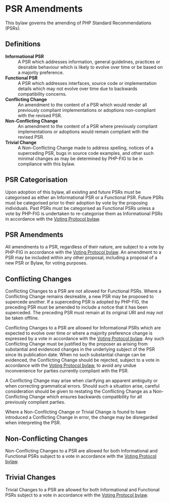 PSR Amendments
==============

This bylaw governs the amending of PHP Standard Recommendations (PSRs).

Definitions
-----------

<dl>
    <dt><strong>Informational PSR</strong></dt>
    <dd>
        A PSR which addresses information, general guidelines, practices or
        desirable behaviour which is likely to evolve over time or be based on
        a majority preference.
    </dd>
    <dt><strong>Functional PSR</strong></dt>
    <dd>
        A PSR which addresses interfaces, source code or implementation details
        which may not evolve over time due to backwards compatibility concerns.
    </dd>
    <dt><strong>Conflicting Change</strong></dt>
    <dd>
        An amendment to the content of a PSR which would render all previously
        compliant implementations or adoptions non-compliant with the revised
        PSR.
    </dd>
    <dt><strong>Non-Conflicting Change</strong></dt>
    <dd>
        An amendment to the content of a PSR where previously compliant
        implementations or adoptions would remain compliant with the revised
        PSR.
    </dd>
    <dt><strong>Trivial Change</strong></dt>
    <dd>
        A Non-Conflicting Change made to address spelling, notices of a
        superceding PSR, bugs in source code examples, and other
        such minimal changes as may be determined by PHP-FIG to be in compliance
        with this bylaw.
    </dd>
</dl>

PSR Categorisation
------------------

Upon adoption of this bylaw, all existing and future PSRs must be categorised as
either an Informational PSR or a Functional PSR. Future PSRs must be
categorised prior to their adoption by vote by the proposing individuals. Past
PSRs must be categorised as Functional PSRs unless a vote by PHP-FIG is 
undertaken to re-categorise them as Informational PSRs in accordance with
the [Voting Protocol bylaw][voting].

PSR Amendments
--------------

All amendments to a PSR, regardless of their nature, are subject to a vote by
PHP-FIG in accordance with the [Voting Protocol bylaw][voting]. An amendment to
a PSR may be included within any other proposal, including a proposal of a new
PSR or Bylaw, for voting purposes.

Conflicting Changes
-------------------

Conflicting Changes to a PSR are not allowed for Functional PSRs. Where
a Conflicting Change remains desireable, a new PSR may be proposed to supercede 
another. If a superceding PSR is adopted by PHP-FIG, the preceding PSR must be 
amended to include a notice that it has been superceded. The preceding PSR must 
remain at its original URI and may not be taken offline.

Conflicting Changes to a PSR are allowed for Informational PSRs which are
expected to evolve over time or where a majority preference change is expressed
by a vote in accordance with the [Voting Protocol bylaw][voting]. Any such
Conflicting Change must be justified by the proposer as arising from substantial
and evidenced changes in the underlying subject of the PSR since its publication
date. When no such substantial change can be evidenced, the Conflicting Change
should be rejected, subject to a vote in accordance with the [Voting Protocol
bylaw][voting], to avoid any undue inconvenience for parties currently compliant
with the PSR.

A Conflicting Change may arise when clarifying an apparent ambiguity or when 
correcting grammatical errors. Should such a situation arise, careful
consideration should be given to restating the Conflicting Change as a Non-
Conflicting Change which ensures backwards compatibility for all previously 
compliant parties.

Where a Non-Conflicting Change or Trivial Change is found to have introduced a
Conflicting Change in error, the change may be disregarded when interpreting the
PSR.

Non-Conflicting Changes
-----------------------

Non-Conflicting Changes to a PSR are allowed for both Informational and
Functional PSRs subject to a vote in accordance with the [Voting
Protocol bylaw][voting].

Trivial Changes
---------------

Trivial Changes to a PSR are allowed for both Informational and
Functional PSRs subject to a vote in accordance with the [Voting
Protocol bylaw][voting].

[voting]: https://github.com/php-fig/fig-standards/blob/master/bylaws/001-voting-protocol.md